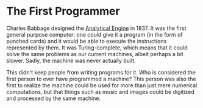# The First Programmer

Charles Babbage designed the [Analytical Engine](https://en.wikipedia.org/wiki/Analytical_engine) in 1837.
It was the first general purpose computer: one could give it a program (in the form of punched cards)
and it would be able to execute the instructions represented by them.
It was Turing-complete, which means that it could solve the same problems as our current machines, albeit perhaps a bit slower.
Sadly, the machine was never actually built.

This didn't keep people from writing programs for it.
Who is considered the first person to ever have programmed a machine?
This person was also the first to realize the machine could be used for more than just mere numerical computations,
but that things such as music and images could be digitized and processed by the same machine.
